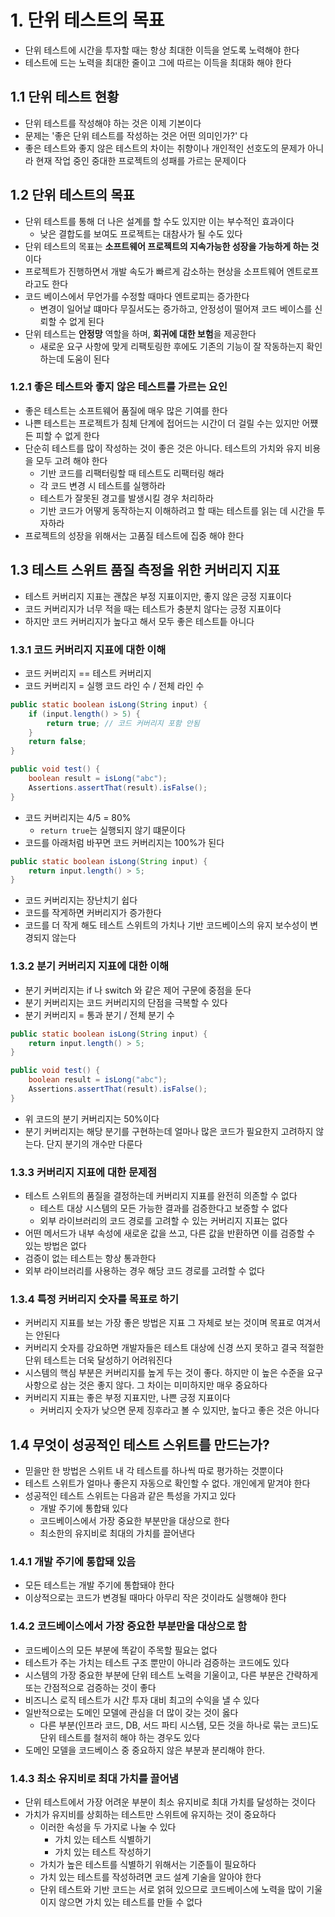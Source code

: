 # 1. 단위 테스트의 목표
- 단위 테스트에 시간을 투자할 때는 항상 최대한 이득을 얻도록 노력해야 한다
- 테스트에 드는 노력을 최대한 줄이고 그에 따르는 이득을 최대화 해야 한다

## 1.1 단위 테스트 현황
- 단위 테스트를 작성해야 하는 것은 이제 기본이다
- 문제는 '좋은 단위 테스트를 작성하는 것은 어떤 의미인가?' 다
- 좋은 테스트와 좋지 않은 테스트의 차이는 취향이나 개인적인 선호도의 문제가 아니라 현재 작업 중인 중대한 프로젝트의 성패를 가르는 문제이다

## 1.2 단위 테스트의 목표
- 단위 테스트를 통해 더 나은 설계를 할 수도 있지만 이는 부수적인 효과이다
  - 낮은 결합도를 보여도 프로젝트는 대참사가 될 수도 있다
- 단위 테스트의 목표는 **소프트웨어 프로젝트의 지속가능한 성장을 가능하게 하는 것**이다
- 프로젝트가 진행하면서 개발 속도가 빠르게 감소하는 현상을 소프트웨어 엔트로프라고도 한다
- 코드 베이스에서 무언가를 수정할 때마다 엔트로피는 증가한다
  - 변경이 일어날 떄마다 무질서도는 증가하고, 안정성이 떨어져 코드 베이스를 신뢰할 수 없게 된다
- 단위 테스트는 **안정망** 역할을 하며, **회귀에 대한 보험**을 제공한다
  - 새로운 요구 사항에 맞게 리팩토링한 후에도 기존의 기능이 잘 작동하는지 확인하는데 도움이 된다

### 1.2.1 좋은 테스트와 좋지 않은 테스트를 가르는 요인
- 좋은 테스트는 소프트웨어 품질에 매우 많은 기여를 한다
- 나쁜 테스트는 프로젝트가 침체 단계에 접어드는 시간이 더 걸릴 수는 있지만 어쩄든 피할 수 없게 한다
- 단순히 테스트를 많이 작성하는 것이 좋은 것은 아니다. 테스트의 가치와 유지 비용을 모두 고려 해야 한다
  - 기반 코드를 리팩터링할 때 테스트도 리팩터링 해라
  - 각 코드 변경 시 테스트를 실행하라
  - 테스트가 잘못된 경고를 발생시킬 경우 처리하라
  - 기반 코드가 어떻게 동작하는지 이해하려고 할 때는 테스트를 읽는 데 시간을 투자하라
- 프로젝트의 성장을 위해서는 고품질 테스트에 집중 해야 한다

## 1.3 테스트 스위트 품질 측정을 위한 커버리지 지표
- 테스트 커버리지 지표는 괜찮은 부정 지표이지만, 좋지 않은 긍정 지표이다
- 코드 커버리지가 너무 적을 때는 테스트가 충분치 않다는 긍정 지표이다
- 하지만 코드 커버리지가 높다고 해서 모두 좋은 테스트틑 아니다

### 1.3.1 코드 커버리지 지표에 대한 이해
- 코드 커버리지 == 테스트 커버리지
- 코드 커버리지 = 실행 코드 라인 수 / 전체 라인 수

```java
public static boolean isLong(String input) {
    if (input.length() > 5) {
        return true; // 코드 커버리지 포함 안됨
    }
    return false;
}

public void test() {
    boolean result = isLong("abc");
    Assertions.assertThat(result).isFalse();
}
```
- 코드 커버리지는 4/5 = 80%
  - `return true`는 실행되지 않기 떄문이다
- 코드를 아래처럼 바꾸면 코드 커버리지는 100%가 된다


```java
public static boolean isLong(String input) {
    return input.length() > 5;
}
```
- 코드 커버리지는 장난치기 쉽다
- 코드를 작게하면 커버리지가 증가한다
- 코드를 더 작게 해도 테스트 스위트의 가치나 기반 코드베이스의 유지 보수성이 변경되지 않는다

### 1.3.2 분기 커버리지 지표에 대한 이해
- 분기 커버리지는 if 나 switch 와 같은 제어 구문에 중점을 둔다
- 분기 커버리지는 코드 커버리지의 단점을 극복할 수 있다
- 분기 커버리지 = 통과 분기 / 전체 분기 수

```java
public static boolean isLong(String input) {
    return input.length() > 5;
}

public void test() {
    boolean result = isLong("abc");
    Assertions.assertThat(result).isFalse();
}
```
- 위 코드의 분기 커버리지는 50%이다
- 분기 커버리지는 해당 분기를 구현하는데 얼마나 많은 코드가 필요한지 고려하지 않는다. 단지 분기의 개수만 다룬다

### 1.3.3 커버리지 지표에 대한 문제점
- 테스트 스위트의 품질을 결정하는데 커버리지 지표를 완전히 의존할 수 없다
  - 테스트 대상 시스템의 모든 가능한 결과를 검증한다고 보증할 수 없다
  - 외부 라이브러리의 코드 경로를 고려할 수 있는 커버리지 지표는 없다
- 어떤 메서드가 내부 속성에 새로운 값을 쓰고, 다른 값을 반환하면 이를 검증할 수 있는 방법은 없다
- 검증이 없는 테스트는 항상 통과한다
- 외부 라이브러리를 사용하는 경우 해당 코드 경로를 고려할 수 없다

### 1.3.4 특정 커버리지 숫자를 목표로 하기
- 커버리지 지표를 보는 가장 좋은 방법은 지표 그 자체로 보는 것이며 목표로 여겨서는 안된다
- 커버리지 숫자를 강요하면 개발자들은 테스트 대상에 신경 쓰지 못하고 결국 적절한 단위 테스트는 더욱 달성하기 어려워진다
- 시스템의 핵심 부분은 커버리지를 높게 두는 것이 좋다. 하지만 이 높은 수준을 요구 사항으로 삼는 것은 좋지 않다. 그 차이는 미미하지만 매우 중요하다
- 커버리지 지표는 좋은 부정 지표지만, 나쁜 긍정 지표이다
  - 커버리지 숫자가 낮으면 문제 징후라고 볼 수 있지만, 높다고 좋은 것은 아니다

## 1.4 무엇이 성공적인 테스트 스위트를 만드는가?
- 믿을만 한 방법은 스위트 내 각 테스트를 하나씩 따로 평가하는 것뿐이다
- 테스트 스위트가 얼마나 좋은지 자동으로 확인할 수 없다. 개인에게 맡겨야 한다
- 성공적인 테스트 스위트는 다음과 같은 특성을 가지고 있다
  - 개발 주기에 통합돼 있다
  - 코드베이스에서 가장 중요한 부분만을 대상으로 한다
  - 최소한의 유지비로 최대의 가치를 끌어낸다

### 1.4.1 개발 주기에 통합돼 있음
- 모든 테스트는 개발 주기에 통합돼야 한다
- 이상적으로는 코드가 변경될 때마다 아무리 작은 것이라도 실행해야 한다

### 1.4.2 코드베이스에서 가장 중요한 부분만을 대상으로 함
- 코드베이스의 모든 부분에 똑같이 주목할 필요는 없다
- 테스트가 주는 가치는 테스트 구조 뿐만이 아니라 검증하는 코드에도 있다
- 시스템의 가장 중요한 부분에 단위 테스트 노력을 기울이고, 다른 부분은 간략하게 또는 간점적으로 검증하는 것이 좋다
- 비즈니스 로직 테스트가 시간 투자 대비 최고의 수익을 낼 수 있다
- 일반적으로는 도메인 모델에 관심을 더 많이 갖는 것이 옳다
  - 다른 부분(인프라 코드, DB, 서드 파티 시스템, 모든 것을 하나로 묶는 코드)도 단위 테스트를 철저히 해야 하는 경우도 있다
- 도메인 모델을 코드베이스 중 중요하지 않은 부분과 분리해야 한다.

### 1.4.3 최소 유지비로 최대 가치를 끌어냄
- 단위 테스트에서 가장 어려운 부분이 최소 유지비로 최대 가치를 달성하는 것이다
- 가치가 유지비를 상회하는 테스트만 스위트에 유지하는 것이 중요하다
  - 이러한 속성을 두 가지로 나눌 수 있다
    - 가치 있는 테스트 식별하기
    - 가치 있는 테스트 작성하기
  - 가치가 높은 테스트를 식별하기 위해서는 기준틀이 필요하다
  - 가치 있는 테스트를 작성하려면 코드 설계 기술을 알아야 한다
  - 단위 테스트와 기반 코드는 서로 얽혀 있으므로 코드베이스에 노력을 많이 기울이지 않으면 가치 있는 테스트를 만들 수 없다